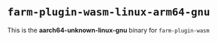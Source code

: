 # `farm-plugin-wasm-linux-arm64-gnu`

This is the **aarch64-unknown-linux-gnu** binary for `farm-plugin-wasm`

